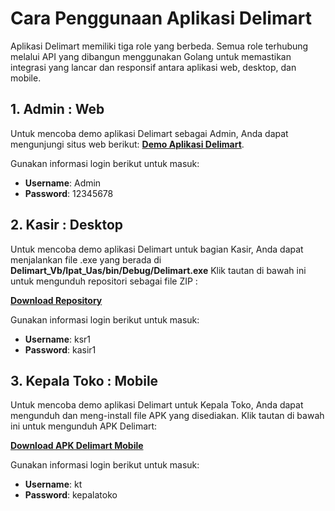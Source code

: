 
# Cara Penggunaan Aplikasi Delimart

Aplikasi Delimart memiliki tiga role yang berbeda. Semua role terhubung melalui API yang dibangun menggunakan Golang untuk memastikan integrasi yang lancar dan responsif antara aplikasi web, desktop, dan mobile.

## 1. Admin : Web

Untuk mencoba demo aplikasi Delimart sebagai Admin, Anda dapat mengunjungi situs web berikut: 
[**Demo Aplikasi Delimart**](https://delimart.praktikum-cpanel-unbin.com).

Gunakan informasi login berikut untuk masuk:
- **Username**: Admin
- **Password**: 12345678

## 2. Kasir : Desktop

Untuk mencoba demo aplikasi Delimart untuk bagian Kasir, Anda dapat menjalankan file .exe yang berada di **Delimart_Vb/Ipat_Uas/bin/Debug/Delimart.exe** 
Klik tautan di bawah ini untuk mengunduh repositori sebagai file ZIP :

[**Download Repository**](https://github.com/awaludinmil/delimartpro/archive/refs/heads/main.zip)

Gunakan informasi login berikut untuk masuk:
- **Username**: ksr1
- **Password**: kasir1

## 3. Kepala Toko : Mobile

Untuk mencoba demo aplikasi Delimart untuk Kepala Toko, Anda dapat mengunduh dan meng-install file APK yang disediakan. Klik tautan di bawah ini untuk mengunduh APK Delimart:

[**Download APK Delimart Mobile**](https://github.com/awaludinmil/delimartpro/raw/main/Delimart_Flutter/delimart_apk/Delimart.apk)

Gunakan informasi login berikut untuk masuk:
- **Username**: kt
- **Password**: kepalatoko

